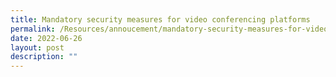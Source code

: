 ```yaml
---
title: Mandatory security measures for video conferencing platforms
permalink: /Resources/annoucement/mandatory-security-measures-for-video-conferencing-platforms
date: 2022-06-26
layout: post
description: ""
---
```

